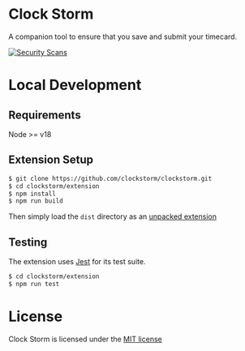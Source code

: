 # Clock Storm

A companion tool to ensure that you save and submit your timecard.

[![Security Scans](https://github.com/clockstorm/clockstorm/actions/workflows/security-scans.yml/badge.svg)](https://github.com/clockstorm/clockstorm/actions/workflows/security-scans.yml)

# Local Development

## Requirements

Node >= v18

## Extension Setup

```bash
$ git clone https://github.com/clockstorm/clockstorm.git
$ cd clockstorm/extension
$ npm install
$ npm run build
```

Then simply load the `dist` directory as an [unpacked extension](https://developer.chrome.com/docs/extensions/mv3/getstarted/development-basics/#load-unpacked)

## Testing

The extension uses [Jest](https://jestjs.io/) for its test suite.

```bash
$ cd clockstorm/extension
$ npm run test
```

# License

Clock Storm is licensed under the [MIT license](./LICENSE.md)
